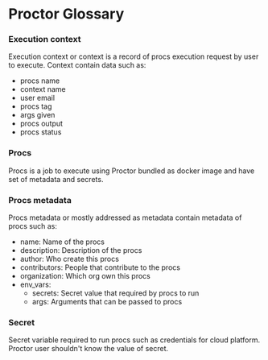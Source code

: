 # Proctor Glossary

### Execution context
Execution context or context is a record of procs execution request by user to execute.
Context contain data such as:
  * procs name
  * context name
  * user email
  * procs tag
  * args given
  * procs output
  * procs status

### Procs
Procs is a job to execute using Proctor bundled as docker image and have set of metadata and secrets.

### Procs metadata
Procs metadata or mostly addressed as metadata contain metadata of procs such as:
  * name: Name of the procs
  * description: Description of the procs
  * author: Who create this procs
  * contributors: People that contribute to the procs
  * organization: Which org own this procs
  * env_vars:
    * secrets: Secret value that required by procs to run
    * args: Arguments that can be passed to procs

### Secret
Secret variable required to run procs such as credentials for cloud platform.
Proctor user shouldn't know the value of secret.
